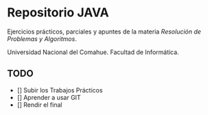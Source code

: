 Repositorio JAVA
===========================

Ejercicios prácticos, parciales y apuntes de la materia *Resolución de Problemas y Algoritmos*.

Universidad Nacional del Comahue. Facultad de Informática.

TODO
----

- [] Subir los Trabajos Prácticos
- [] Aprender a usar GIT
- [] Rendir el final

